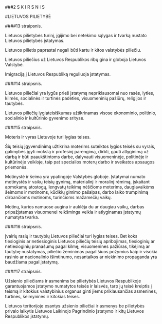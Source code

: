 ###2 S K I R S N I S

#LIETUVOS PILIETYBĖ
 
####13 straipsnis.

Lietuvos pilietybės turinį, įgijimo bei netekimo sąlygas ir tvarką nustato Lietuvos pilietybės įstatymas.

Lietuvos pilietis paprastai negali būti kartu ir kitos valstybės piliečiu.

Lietuvos piliečius už Lietuvos Respublikos ribų gina ir globoja Lietuvos Valstybė.

Imigraciją į Lietuvos Respubliką reguliuoja įstatymas.

####14 straipsnis.

Lietuvos piliečiai yra lygūs prieš įstatymą nepriklausomai nuo rasės, lyties, kilmės, socialinės ir turtinės padėties, visuomeninių pažiūrų, religijos ir tautybės.

Lietuvos piliečių lygiateisiškumas užtikrinamas visose ekonominio, politinio, socialinio ir kultūrinio gyvenimo srityse.

####15 straipsnis.

Moteris ir vyras Lietuvoje turi lygias teises.

Šių teisių įgyvendinimą užtikrina moterims suteiktos lygios teisės su vyrais, galimybės įgyti mokslą ir profesinį parengimą, dirbti, gauti atlyginimą už darbą ir būti paaukštintoms darbe, dalyvauti visuomeninėje, politinėje ir kultūrinėje veikloje, taip pat specialios moterų darbo ir sveikatos apsaugos priemonės.

Motinystė ir šeima yra ypatingoje Valstybės globoje. Įstatymai numato motinystės ir vaikų teisių gynimą, materialinį ir moralinį rėmimą, įskaitant apmokamų atostogų, lengvatų teikimą nėščioms moterims, daugiavaikėms šeimoms ir motinoms, kūdikių gimimo pašalpas, darbo laiko trumpinimą dirbančioms motinoms, turinčioms mažamečių vaikų.

Motinų, kurios namuose augina ir auklėja du ar daugiau vaikų, darbas pripažįstamas visuomenei reikšminga veikla ir atlyginamas įstatymų numatyta tvarka.

####16 straipsnis.

Įvairių rasių ir tautybių Lietuvos piliečiai turi lygias teises. Bet koks tiesioginis ar netiesioginis Lietuvos piliečių teisių apribojimas, tiesioginių ar netiesioginių pranašumų pagal kilmę, visuomenines pažiūras, tikėjimą ar tautybę nustatymas, piliečio žeminimas pagal šiuos požymius kaip ir visokia rasinio ar nacionalinio išimtinumo, nesantaikos ar niekinimo propaganda yra baudžiama pagal įstatymą.

####17 straipsnis.

Užsienio piliečiams ir asmenims be pilietybės Lietuvos Respublikoje garantuojamos įstatymo numatytos teisės ir laisvės, tarp jų teisė kreiptis į teismą ir kitokius valstybinius organus ginti jiems priklausančias asmenines, turtines, šeimynines ir kitokias teises.

Lietuvos teritorijoje esantys užsienio piliečiai ir asmenys be pilietybės privalo laikytis Lietuvos Laikinojo Pagrindinio Įstatymo ir kitų Lietuvos Respublikos įstatymų.
